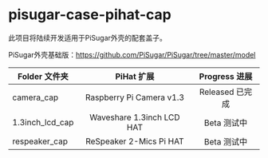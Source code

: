# pisugar-case-pihat-cap

此项目将陆续开发适用于PiSugar外壳的配套盖子。

PiSugar外壳基础版：https://github.com/PiSugar/PiSugar/tree/master/model


| Folder 文件夹 | PiHat 扩展 | Progress 进展 | 
| - | :-: | :-: | 
| camera_cap | Raspberry Pi Camera v1.3 | Released 已完成 | 
| 1.3inch_lcd_cap | Waveshare 1.3inch LCD HAT | Beta 测试中 | 
| respeaker_cap | ReSpeaker 2-Mics Pi HAT | Beta 测试中 | 

